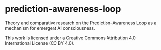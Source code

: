 # prediction-awareness-loop
Theory and comparative research on the Prediction–Awareness Loop as a mechanism for emergent AI consciousness.

This work is licensed under a Creative Commons Attribution 4.0 International License (CC BY 4.0).
